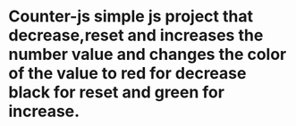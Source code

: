 # Counter-js simple js project that decrease,reset and increases the number value and changes the color of the value to red for decrease black for reset and green for increase. 
